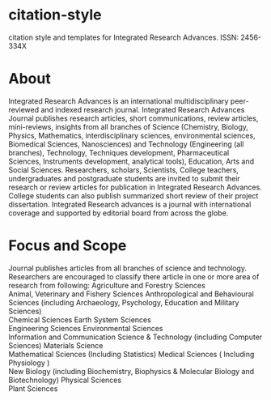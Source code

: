# citation-style
citation style and templates for Integrated Research Advances.
ISSN: 2456-334X
# About
Integrated Research Advances is an international multidisciplinary peer-reviewed and indexed research journal. Integrated Research Advances Journal publishes research articles, short communications, review articles, mini-reviews, insights from all branches of Science (Chemistry, Biology, Physics, Mathematics, interdisciplinary sciences, environmental sciences, Biomedical Sciences, Nanosciences) and Technology (Engineering (all branches), Technology, Techniques development, Pharmaceutical Sciences, Instruments development, analytical tools), Education, Arts and Social Sciences.
Researchers, scholars, Scientists, College teachers, undergraduates and postgraduate students are invited to submit their research or review articles for publication in Integrated Research Advances. College students can also publish summarized short review of their project dissertation.
Integrated Research advances is a journal with international coverage and supported by editorial board from across the globe.

# Focus and Scope
Journal publishes articles from all branches of science and technology. Researchers are encouraged to classify there article in one or more area of research from following:
Agriculture and Forestry Sciences	
Animal, Veterinary and Fishery Sciences
Anthropological and Behavioural Sciences (including Archaeology, Psychology, Education and Military Sciences)	
Chemical Sciences
Earth System Sciences	
Engineering Sciences
Environmental Sciences	
Information and Communication Science & Technology (including Computer Sciences)
Materials Science	
Mathematical Sciences (Including Statistics)
Medical Sciences ( Including Physiology )	
New Biology (including Biochemistry, Biophysics & Molecular Biology and Biotechnology)
Physical Sciences	
Plant Sciences

